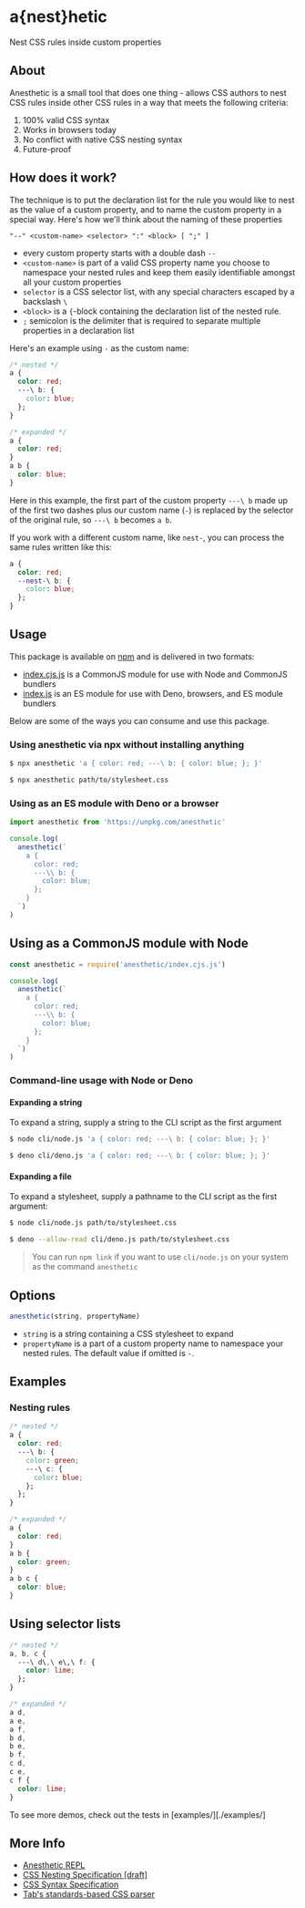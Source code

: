 # a{nest}hetic

Nest CSS rules inside custom properties

## About

Anesthetic is a small tool that does one thing - allows CSS authors to nest CSS rules inside other CSS rules in a way that meets the following criteria:

1. 100% valid CSS syntax
2. Works in browsers today
3. No conflict with native CSS nesting syntax
4. Future-proof

## How does it work?

The technique is to put the declaration list for the rule you would like to nest as the value of a custom property, and to name the custom property in a special way. Here's how we'll think about the naming of these properties

```ebnf
"--" <custom-name> <selector> ":" <block> [ ";" ]
```

- every custom property starts with a double dash `--`
- `<custom-name>` is part of a valid CSS property name you choose to namespace your nested rules and keep them easily identifiable amongst all your custom properties
- `selector` is a CSS selector list, with any special characters escaped by a backslash `\`
- `<block>` is a `{`-block containing the declaration list of the nested rule.
- `;` semicolon is the delimiter that is required to separate multiple properties in a declaration list

Here's an example using `-` as the custom name:

```css
/* nested */
a {
  color: red;
  ---\ b: {
    color: blue;
  };
}

/* expanded */
a {
  color: red;
}
a b {
  color: blue;
}
```

Here in this example, the first part of the custom property `---\ b` made up of the first two dashes plus our custom name (`-`) is replaced by the selector of the original rule, so `---\ b` becomes `a b`.

If you work with a different custom name, like `nest-`, you can process the same rules written like this:

```css
a {
  color: red;
  --nest-\ b: {
    color: blue;
  };
}
```

## Usage

This package is available on [npm](http://npmjs.com/package/anesthetic) and is delivered in two formats:

- [index.cjs.js](./index.cjs.js) is a CommonJS module for use with Node and CommonJS bundlers
- [index.js](./index.js) is an ES module for use with Deno, browsers, and ES module bundlers

Below are some of the ways you can consume and use this package.

### Using anesthetic via npx without installing anything

```bash
$ npx anesthetic 'a { color: red; ---\ b: { color: blue; }; }'
```

```bash
$ npx anesthetic path/to/stylesheet.css
```

### Using as an ES module with Deno or a browser

```js
import anesthetic from 'https://unpkg.com/anesthetic'

console.log(
  anesthetic(`
    a {
      color: red;
      ---\\ b: {
        color: blue;
      };
    }
  `)
)
```

## Using as a CommonJS module with Node

```js
const anesthetic = require('anesthetic/index.cjs.js')

console.log(
  anesthetic(`
    a {
      color: red;
      ---\\ b: {
        color: blue;
      };
    }
  `)
)
```

### Command-line usage with Node or Deno

#### Expanding a string

To expand a string, supply a string to the CLI script as the first argument

```bash
$ node cli/node.js 'a { color: red; ---\ b: { color: blue; }; }'
```

```bash
$ deno cli/deno.js 'a { color: red; ---\ b: { color: blue; }; }'
```

#### Expanding a file

To expand a stylesheet, supply a pathname to the CLI script as the first argument:

```bash
$ node cli/node.js path/to/stylesheet.css
```

```bash
$ deno --allow-read cli/deno.js path/to/stylesheet.css
```

> You can run `npm link` if you want to use `cli/node.js` on your system as the command `anesthetic`

## Options

```js
anesthetic(string, propertyName)
```

- `string` is a string containing a CSS stylesheet to expand
- `propertyName` is a part of a custom property name to namespace your nested rules. The default value if omitted is `-`.

## Examples

### Nesting rules

```css
/* nested */
a {
  color: red;
  ---\ b: {
    color: green;
    ---\ c: {
      color: blue;
    };
  };
}

/* expanded */
a {
  color: red;
}
a b {
  color: green;
}
a b c {
  color: blue;
}
```

## Using selector lists

```css
/* nested */
a, b, c {
  ---\ d\,\ e\,\ f: {
    color: lime;
  };
}

/* expanded */
a d,
a e,
a f,
b d,
b e,
b f,
c d,
c e,
c f {
  color: lime;
}
```

To see more demos, check out the tests in [examples/][./examples/]

## More Info

- [Anesthetic REPL](https://tomhodgins.com/demo/nesting/)
- [CSS Nesting Specification [draft]](https://drafts.csswg.org/css-nesting-1/)
- [CSS Syntax Specification](https://drafts.csswg.org/css-syntax-3/)
- [Tab's standards-based CSS parser](https://github.com/tabatkins/parse-css)
